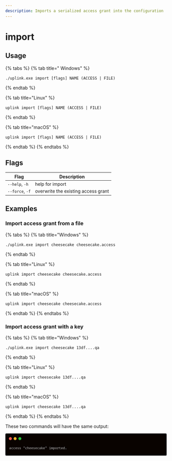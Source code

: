 ```yaml
---
description: Imports a serialized access grant into the configuration
---
```


# import

## Usage

{% tabs %}
{% tab title=" Windows" %}
```
./uplink.exe import [flags] NAME (ACCESS | FILE)
```
{% endtab %}

{% tab title="Linux" %}
```
uplink import [flags] NAME (ACCESS | FILE)
```
{% endtab %}

{% tab title="macOS" %}
```
uplink import [flags] NAME (ACCESS | FILE)
```
{% endtab %}
{% endtabs %}

## Flags

| Flag            | Description                         |
| --------------- | ----------------------------------- |
| `--help`, `-h`  | help for import                     |
| `--force`, `-f` | overwrite the existing access grant |

## Examples

### Import access grant from a file

{% tabs %}
{% tab title="Windows" %}
```
./uplink.exe import cheesecake cheesecake.access
```
{% endtab %}

{% tab title="Linux" %}
```
uplink import cheesecake cheesecake.access
```
{% endtab %}

{% tab title="macOS" %}
```
uplink import cheesecake cheesecake.access
```
{% endtab %}
{% endtabs %}

### Import access grant with a key

{% tabs %}
{% tab title="Windows" %}
```
./uplink.exe import cheesecake 13df....qa
```
{% endtab %}

{% tab title="Linux" %}
```
uplink import cheesecake 13df....qa
```
{% endtab %}

{% tab title="macOS" %}
```
uplink import cheesecake 13df....qa
```
{% endtab %}
{% endtabs %}

These two commands will have the same output:

![](../../.gitbook/assets/access-imported.png)

